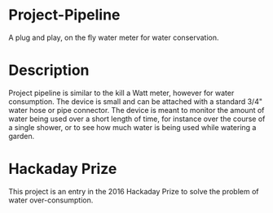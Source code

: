 # Project-Pipeline
A plug and play, on the fly water meter for water conservation.

# Description
Project pipeline is similar to the kill a Watt meter, however for water consumption. The device is small and can be attached with a standard 3/4" water hose or pipe connector. The device is meant to monitor the amount of water being used over a short length of time, for instance over the course of a single shower, or to see how much water is being used while watering a garden.

# Hackaday Prize
This project is an entry in the 2016 Hackaday Prize to solve the problem of water over-consumption.

